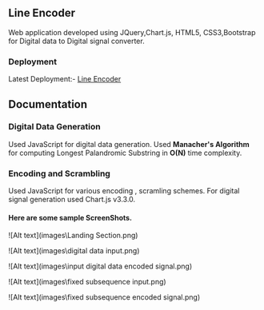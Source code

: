 
## Line Encoder

Web application developed using JQuery,Chart.js, HTML5, CSS3,Bootstrap
for Digital data to Digital signal converter.


### Deployment

Latest Deployment:-
[Line Encoder](https://ashutosht-01.github.io/Line-Encoder/)

## Documentation

### Digital Data Generation

Used JavaScript for digital data generation. Used **Manacher's Algorithm** for computing Longest Palandromic Substring in **O(N)** time complexity.

### Encoding and Scrambling

Used JavaScript for various  encoding , scramling schemes.
For digital signal generation used Chart.js v3.3.0.

#### Here are some sample ScreenShots.

![Alt text](images\Landing Section.png)


![Alt text](images\digital data input.png)


![Alt text](images\input digital data encoded signal.png)


![Alt text](images\fixed subsequence input.png)

![Alt text](images\fixed subsequence encoded signal.png)